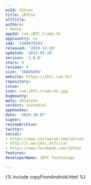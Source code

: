 ```yaml
---
wsId: ibtcex
title: iBTCex
altTitle: 
authors:
- danny
appId: com.iBTC.trade.hk
appCountry: us
idd: '1489679343'
released: '2019-12-18'
updated: '2022-05-18'
version: '1.6.0'
stars: 0
reviews: 0
size: '28845056'
website: https://ibtc.com.hk/
repository: 
issue: 
icon: com.iBTC.trade.hk.jpg
bugbounty: 
meta: obsolete
verdict: custodial
appHashes: 
date: '2024-10-07'
signer: 
reviewArchive: 
twitter: 
social:
- https://www.instagram.com/ibtcex
- http://t.me/ibtc_official
- https://www.facebook.com/ibtcex
features: 
developerName: iBTC Technology

---
```


{% include copyFromAndroid.html %}
